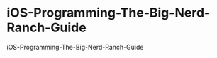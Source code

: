 iOS-Programming-The-Big-Nerd-Ranch-Guide
========================================

iOS-Programming-The-Big-Nerd-Ranch-Guide
